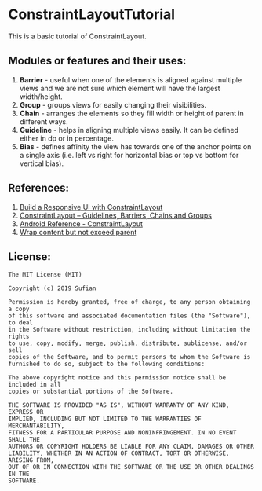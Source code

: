 # ConstraintLayoutTutorial
This is a basic tutorial of ConstraintLayout.

## Modules or features and their uses:
1. **Barrier** - useful when one of the elements is aligned against multiple views and we are not sure which element will have the largest width/height.
2. **Group** - groups views for easily changing their visibilities.
3. **Chain** - arranges the elements so they fill width or height of parent in different ways.
4. **Guideline** - helps in aligning multiple views easily. It can be defined either in dp or in percentage.
5. **Bias** - defines affinity the view has towards one of the anchor points on a single axis (i.e. left vs right for horizontal bias or top vs bottom for vertical bias).


## References:
1. [Build a Responsive UI with ConstraintLayout][1]
2. [ConstraintLayout – Guidelines, Barriers, Chains and Groups][2]
3. [Android Reference - ConstraintLayout][3]
4. [Wrap content but not exceed parent][4]

## License:

    The MIT License (MIT)

    Copyright (c) 2019 Sufian

    Permission is hereby granted, free of charge, to any person obtaining a copy
    of this software and associated documentation files (the "Software"), to deal
    in the Software without restriction, including without limitation the rights
    to use, copy, modify, merge, publish, distribute, sublicense, and/or sell
    copies of the Software, and to permit persons to whom the Software is
    furnished to do so, subject to the following conditions:

    The above copyright notice and this permission notice shall be included in all
    copies or substantial portions of the Software.

    THE SOFTWARE IS PROVIDED "AS IS", WITHOUT WARRANTY OF ANY KIND, EXPRESS OR
    IMPLIED, INCLUDING BUT NOT LIMITED TO THE WARRANTIES OF MERCHANTABILITY,
    FITNESS FOR A PARTICULAR PURPOSE AND NONINFRINGEMENT. IN NO EVENT SHALL THE
    AUTHORS OR COPYRIGHT HOLDERS BE LIABLE FOR ANY CLAIM, DAMAGES OR OTHER
    LIABILITY, WHETHER IN AN ACTION OF CONTRACT, TORT OR OTHERWISE, ARISING FROM,
    OUT OF OR IN CONNECTION WITH THE SOFTWARE OR THE USE OR OTHER DEALINGS IN THE
    SOFTWARE.

[1]: https://developer.android.com/training/constraint-layout
[2]: https://riggaroo.co.za/constraintlayout-guidelines-barriers-chains-groups/
[3]: https://developer.android.com/reference/android/support/constraint/ConstraintLayout.html
[4]: https://stackoverflow.com/a/46833711/
